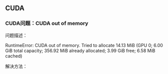 



## CUDA

### CUDA问题：CUDA out  of  memory

问题描述：

RuntimeError: CUDA out of memory. Tried to allocate 14.13 MiB (GPU 0; 6.00 GiB total capacity; 356.92 MiB already allocated; 3.99 GiB free; 6.58 MiB cached)

解决方法：

